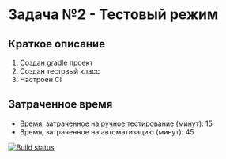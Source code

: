 # Задача №2 - Тестовый режим

## Краткое описание

1. Cоздан gradle проект
2. Создан тестовый класс
3. Настроен CI


## Затраченное время
 - Время, затраченное на ручное тестирование (минут): 15
 - Время, затраченное на автоматизацию (минут): 45
 
[![Build status](https://ci.appveyor.com/api/projects/status/d3vqgkhv1fu76mfh/branch/master?svg=true)](https://ci.appveyor.com/project/pava-14/aqa2-3-2/branch/master)
